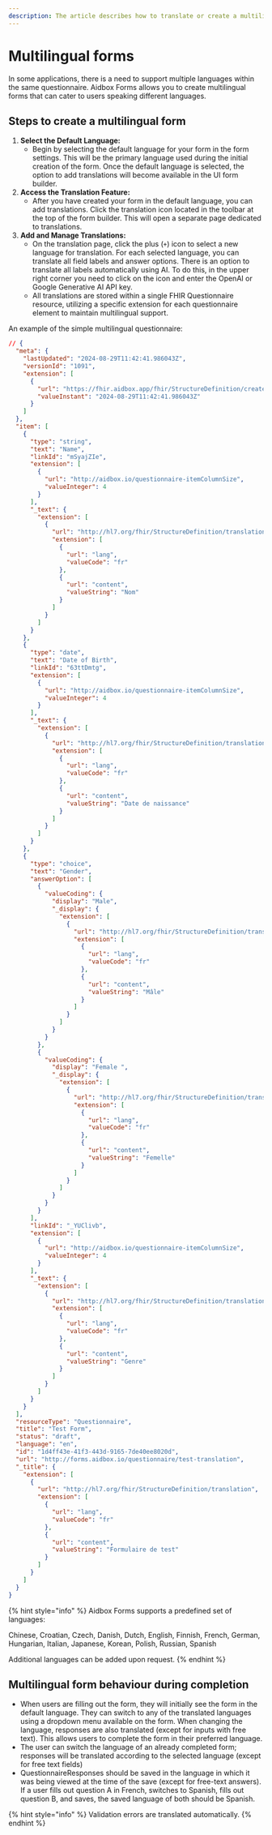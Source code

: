 ```yaml
---
description: The article describes how to translate or create a multilingual form.
---
```


# Multilingual forms

In some applications, there is a need to support multiple languages within the same questionnaire. Aidbox Forms allows you to create multilingual forms that can cater to users speaking different languages.

## **Steps to create a multilingual form**

1. **Select the Default Language:**
   * Begin by selecting the default language for your form in the form settings. This will be the primary language used during the initial creation of the form. Once the default language is selected, the option to add translations will become available in the UI form builder.
2. **Access the Translation Feature:**
   * After you have created your form in the default language, you can add translations. Click the translation icon located in the toolbar at the top of the form builder. This will open a separate page dedicated to translations.
3. **Add and Manage Translations:**
   * On the translation page, click the plus (`+`) icon to select a new language for translation. For each selected language, you can translate all field labels and answer options. There is an option to translate all labels automatically using AI. To do this, in the upper right corner you need to click on the icon and enter the OpenAI or Google Generative AI API key.
   * All translations are stored within a single FHIR Questionnaire resource, utilizing a specific extension for each questionnaire element to maintain multilingual support.

An example of the simple multilingual questionnaire:

```json
// {
  "meta": {
    "lastUpdated": "2024-08-29T11:42:41.986043Z",
    "versionId": "1091",
    "extension": [
      {
        "url": "https://fhir.aidbox.app/fhir/StructureDefinition/created-at",
        "valueInstant": "2024-08-29T11:42:41.986043Z"
      }
    ]
  },
  "item": [
    {
      "type": "string",
      "text": "Name",
      "linkId": "mSyajZIe",
      "extension": [
        {
          "url": "http://aidbox.io/questionnaire-itemColumnSize",
          "valueInteger": 4
        }
      ],
      "_text": {
        "extension": [
          {
            "url": "http://hl7.org/fhir/StructureDefinition/translation",
            "extension": [
              {
                "url": "lang",
                "valueCode": "fr"
              },
              {
                "url": "content",
                "valueString": "Nom"
              }
            ]
          }
        ]
      }
    },
    {
      "type": "date",
      "text": "Date of Birth",
      "linkId": "63ttDmtg",
      "extension": [
        {
          "url": "http://aidbox.io/questionnaire-itemColumnSize",
          "valueInteger": 4
        }
      ],
      "_text": {
        "extension": [
          {
            "url": "http://hl7.org/fhir/StructureDefinition/translation",
            "extension": [
              {
                "url": "lang",
                "valueCode": "fr"
              },
              {
                "url": "content",
                "valueString": "Date de naissance"
              }
            ]
          }
        ]
      }
    },
    {
      "type": "choice",
      "text": "Gender",
      "answerOption": [
        {
          "valueCoding": {
            "display": "Male",
            "_display": {
              "extension": [
                {
                  "url": "http://hl7.org/fhir/StructureDefinition/translation",
                  "extension": [
                    {
                      "url": "lang",
                      "valueCode": "fr"
                    },
                    {
                      "url": "content",
                      "valueString": "Mâle"
                    }
                  ]
                }
              ]
            }
          }
        },
        {
          "valueCoding": {
            "display": "Female ",
            "_display": {
              "extension": [
                {
                  "url": "http://hl7.org/fhir/StructureDefinition/translation",
                  "extension": [
                    {
                      "url": "lang",
                      "valueCode": "fr"
                    },
                    {
                      "url": "content",
                      "valueString": "Femelle"
                    }
                  ]
                }
              ]
            }
          }
        }
      ],
      "linkId": "_YUClivb",
      "extension": [
        {
          "url": "http://aidbox.io/questionnaire-itemColumnSize",
          "valueInteger": 4
        }
      ],
      "_text": {
        "extension": [
          {
            "url": "http://hl7.org/fhir/StructureDefinition/translation",
            "extension": [
              {
                "url": "lang",
                "valueCode": "fr"
              },
              {
                "url": "content",
                "valueString": "Genre"
              }
            ]
          }
        ]
      }
    }
  ],
  "resourceType": "Questionnaire",
  "title": "Test Form",
  "status": "draft",
  "language": "en",
  "id": "1d4ff43e-41f3-443d-9165-7de40ee8020d",
  "url": "http://forms.aidbox.io/questionnaire/test-translation",
  "_title": {
    "extension": [
      {
        "url": "http://hl7.org/fhir/StructureDefinition/translation",
        "extension": [
          {
            "url": "lang",
            "valueCode": "fr"
          },
          {
            "url": "content",
            "valueString": "Formulaire de test"
          }
        ]
      }
    ]
  }
}
```

{% hint style="info" %}
Aidbox Forms supports a predefined set of languages:

Chinese, Croatian, Czech, Danish, Dutch, English, Finnish, French, German, Hungarian, Italian, Japanese, Korean, Polish, Russian, Spanish

Additional languages can be added upon request.
{% endhint %}

## **Multilingual form behaviour during completion**

* When users are filling out the form, they will initially see the form in the default language. They can switch to any of the translated languages using a dropdown menu available on the form.  When changing the language, responses are also translated (except for inputs with free text). This allows users to complete the form in their preferred language.
* The user can switch the language of an already completed form; responses will be translated according to the selected language (except for free text fields)
* QuestionnaireResponses should be saved in the language in which it was being viewed at the time of the save (except for free-text answers). If a user fills out question A in French, switches to Spanish, fills out question B, and saves, the saved language of both should be Spanish.

{% hint style="info" %}
Validation errors are translated automatically.
{% endhint %}
